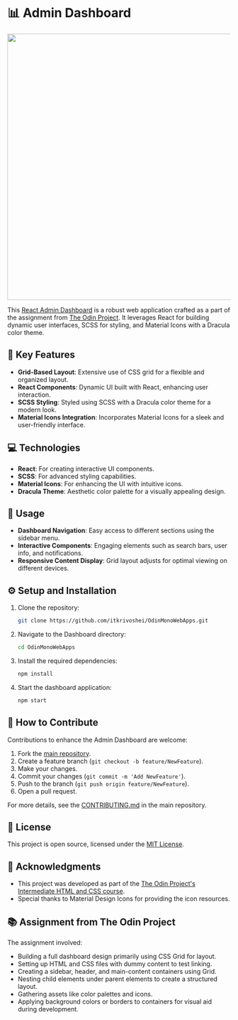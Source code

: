 # 📊 Admin Dashboard
<p align="center">
  <img src="https://github.com/itkrivoshei/OdinMonoWebApps/blob/main/media/Dashboard.gif?raw=true" height="600">
</p>

This [React Admin Dashboard](https://itkrivoshei.github.io/OdinMonoWebApps/#/DashLanding) is a robust web application crafted as a part of the assignment from [The Odin Project](https://www.theodinproject.com/lessons/node-path-intermediate-html-and-css-admin-dashboard). It leverages React for building dynamic user interfaces, SCSS for styling, and Material Icons with a Dracula color theme.

## 🌟 Key Features

- **Grid-Based Layout**: Extensive use of CSS grid for a flexible and organized layout.
- **React Components**: Dynamic UI built with React, enhancing user interaction.
- **SCSS Styling**: Styled using SCSS with a Dracula color theme for a modern look.
- **Material Icons Integration**: Incorporates Material Icons for a sleek and user-friendly interface.

## 💻 Technologies

- **React**: For creating interactive UI components.
- **SCSS**: For advanced styling capabilities.
- **Material Icons**: For enhancing the UI with intuitive icons.
- **Dracula Theme**: Aesthetic color palette for a visually appealing design.

## 🚀 Usage

- **Dashboard Navigation**: Easy access to different sections using the sidebar menu.
- **Interactive Components**: Engaging elements such as search bars, user info, and notifications.
- **Responsive Content Display**: Grid layout adjusts for optimal viewing on different devices.

## ⚙️ Setup and Installation

1. Clone the repository:
   ```bash
   git clone https://github.com/itkrivoshei/OdinMonoWebApps.git
   ```
2. Navigate to the Dashboard directory:
   ```bash
   cd OdinMonoWebApps
   ```
3. Install the required dependencies:
   ```bash
   npm install
   ```
4. Start the dashboard application:
   ```bash
   npm start
   ```

## 🤝 How to Contribute

Contributions to enhance the Admin Dashboard are welcome:

1. Fork the [main repository](https://github.com/itkrivoshei/OdinMonoWebApps).
2. Create a feature branch (`git checkout -b feature/NewFeature`).
3. Make your changes.
4. Commit your changes (`git commit -m 'Add NewFeature'`).
5. Push to the branch (`git push origin feature/NewFeature`).
6. Open a pull request.

For more details, see the [CONTRIBUTING.md](https://github.com/itkrivoshei/OdinMonoWebApps/blob/master/CONTRIBUTING.md) in the main repository.

## 📜 License

This project is open source, licensed under the [MIT License](https://github.com/itkrivoshei/OdinMonoWebApps/blob/master/LICENSE).

## 🌟 Acknowledgments

- This project was developed as part of the [The Odin Project's Intermediate HTML and CSS course](https://www.theodinproject.com/lessons/node-path-intermediate-html-and-css-admin-dashboard).
- Special thanks to Material Design Icons for providing the icon resources.

## 📚 Assignment from The Odin Project

The assignment involved:

- Building a full dashboard design primarily using CSS Grid for layout.
- Setting up HTML and CSS files with dummy content to test linking.
- Creating a sidebar, header, and main-content containers using Grid.
- Nesting child elements under parent elements to create a structured layout.
- Gathering assets like color palettes and icons.
- Applying background colors or borders to containers for visual aid during development.
